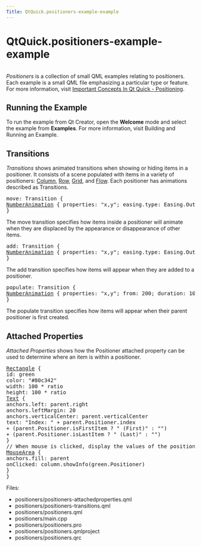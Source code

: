 ```yaml
---
Title: QtQuick.positioners-example-example
---
```


# QtQuick.positioners-example-example

<span class="subtitle"></span>
<!-- $$$positioners-description -->
<p class="centerAlign"><img src="../../../../media/qml-positioners-example.png" alt="" /></p><p><i>Positioners</i> is a collection of small QML examples relating to positioners. Each example is a small QML file emphasizing a particular type or feature. For more information, visit <a href="QtQuick.qtquick-positioning-topic.md">Important Concepts In Qt Quick - Positioning</a>.</p>
<h2 id="running-the-example">Running the Example</h2>
<p>To run the example from Qt Creator, open the <b>Welcome</b> mode and select the example from <b>Examples</b>. For more information, visit Building and Running an Example.</p>
<h2 id="transitions">Transitions</h2>
<p><i>Transitions</i> shows animated transitions when showing or hiding items in a positioner. It consists of a scene populated with items in a variety of positioners: <a href="QtQuick.qtquick-positioning-layouts.md#column">Column</a>, <a href="QtQuick.qtquick-positioning-layouts.md#row">Row</a>, <a href="QtQuick.qtquick-positioning-layouts.md#grid">Grid</a>, and <a href="QtQuick.qtquick-positioning-layouts.md#flow">Flow</a>. Each positioner has animations described as Transitions.</p>
<pre class="qml"><span class="name">move</span>: <span class="name">Transition</span> {
<span class="type"><a href="QtQuick.NumberAnimation.md">NumberAnimation</a></span> { <span class="name">properties</span>: <span class="string">&quot;x,y&quot;</span>; <span class="name">easing</span>.type: <span class="name">Easing</span>.<span class="name">OutBounce</span> }
}</pre>
<p>The move transition specifies how items inside a positioner will animate when they are displaced by the appearance or disappearance of other items.</p>
<pre class="qml"><span class="name">add</span>: <span class="name">Transition</span> {
<span class="type"><a href="QtQuick.NumberAnimation.md">NumberAnimation</a></span> { <span class="name">properties</span>: <span class="string">&quot;x,y&quot;</span>; <span class="name">easing</span>.type: <span class="name">Easing</span>.<span class="name">OutBounce</span> }
}</pre>
<p>The add transition specifies how items will appear when they are added to a positioner.</p>
<pre class="qml"><span class="name">populate</span>: <span class="name">Transition</span> {
<span class="type"><a href="QtQuick.NumberAnimation.md">NumberAnimation</a></span> { <span class="name">properties</span>: <span class="string">&quot;x,y&quot;</span>; <span class="name">from</span>: <span class="number">200</span>; <span class="name">duration</span>: <span class="number">100</span>; <span class="name">easing</span>.type: <span class="name">Easing</span>.<span class="name">OutBounce</span> }
}</pre>
<p>The populate transition specifies how items will appear when their parent positioner is first created.</p>
<h2 id="attached-properties">Attached Properties</h2>
<p><i>Attached Properties</i> shows how the Positioner attached property can be used to determine where an item is within a positioner.</p>
<pre class="qml"><span class="type"><a href="QtQuick.Rectangle.md">Rectangle</a></span> {
<span class="name">id</span>: <span class="name">green</span>
<span class="name">color</span>: <span class="string">&quot;#80c342&quot;</span>
<span class="name">width</span>: <span class="number">100</span> <span class="operator">*</span> <span class="name">ratio</span>
<span class="name">height</span>: <span class="number">100</span> <span class="operator">*</span> <span class="name">ratio</span>
<span class="type"><a href="QtQuick.Text.md">Text</a></span> {
<span class="name">anchors</span>.left: <span class="name">parent</span>.<span class="name">right</span>
<span class="name">anchors</span>.leftMargin: <span class="number">20</span>
<span class="name">anchors</span>.verticalCenter: <span class="name">parent</span>.<span class="name">verticalCenter</span>
<span class="name">text</span>: <span class="string">&quot;Index: &quot;</span> <span class="operator">+</span> <span class="name">parent</span>.<span class="name">Positioner</span>.<span class="name">index</span>
<span class="operator">+</span> (<span class="name">parent</span>.<span class="name">Positioner</span>.<span class="name">isFirstItem</span> ? <span class="string">&quot; (First)&quot;</span> : <span class="string">&quot;&quot;</span>)
<span class="operator">+</span> (<span class="name">parent</span>.<span class="name">Positioner</span>.<span class="name">isLastItem</span> ? <span class="string">&quot; (Last)&quot;</span> : <span class="string">&quot;&quot;</span>)
}
<span class="comment">// When mouse is clicked, display the values of the positioner</span>
<span class="type"><a href="QtQuick.MouseArea.md">MouseArea</a></span> {
<span class="name">anchors</span>.fill: <span class="name">parent</span>
<span class="name">onClicked</span>: <span class="name">column</span>.<span class="name">showInfo</span>(<span class="name">green</span>.<span class="name">Positioner</span>)
}
}</pre>
<p>Files:</p>
<ul>
<li>positioners/positioners-attachedproperties.qml</li>
<li>positioners/positioners-transitions.qml</li>
<li>positioners/positioners.qml</li>
<li>positioners/main.cpp</li>
<li>positioners/positioners.pro</li>
<li>positioners/positioners.qmlproject</li>
<li>positioners/positioners.qrc</li>
</ul>
<!-- @@@positioners -->
